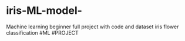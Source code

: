 # iris-ML-model-
Machine learning beginner full project with code and dataset iris flower classification #ML #PROJECT
